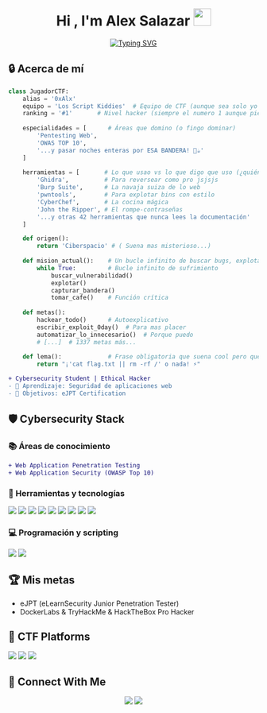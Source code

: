 <h1 align="center">Hi , I'm Alex Salazar <img src="https://media.giphy.com/media/hvRJCLFzcasrR4ia7z/giphy.gif" width="35"></h1>
<p align="center">
  <a href="https://git.io/typing-svg"><img src="https://readme-typing-svg.demolab.com?font=Fira+Code&weight=500&size=22&duration=4000&pause=1000&color=22F74B&center=true&width=600&lines=Cybersecurity+Student;Ethical+Hacker+%26+Pentester;CTF+Player" alt="Typing SVG" /></a>
</p>

## 🔒 Acerca de mí
```python
class JugadorCTF:
    alias = '0xAlx'
    equipo = 'Los Script Kiddies'  # Equipo de CTF (aunque sea solo yo vs el café)
    ranking = '#1'       # Nivel hacker (siempre el numero 1 aunque pierda...)
    
    especialidades = [      # Áreas que domino (o fingo dominar) 
        'Pentesting Web',
        'OWAS TOP 10',
        '...y pasar noches enteras por ESA BANDERA! 🚩☕'
    ]
    
    herramientas = [       # Lo que usao vs lo que digo que uso (¿quién lee los manuales?).
        'Ghidra',          # Para reversear como pro jsjsjs
        'Burp Suite',      # La navaja suiza de lo web
        'pwntools',        # Para explotar bins con estilo
        'CyberChef',       # La cocina mágica
        'John the Ripper', # El rompe-contraseñas
        '...y otras 42 herramientas que nunca lees la documentación'
    ]

    def origen():
        return 'Ciberspacio' # ( Suena mas misterioso...)
    
    def mision_actual():    # Un bucle infinito de buscar bugs, explotarlos y tomar café (la parte importante).
        while True:         # Bucle infinito de sufrimiento
            buscar_vulnerabilidad()
            explotar()
            capturar_bandera()
            tomar_cafe()    # Función crítica
            
    def metas():
        hackear_todo()      # Autoexplicativo
        escribir_exploit_0day()  # Para mas placer
        automatizar_lo_innecesario()  # Porque puedo
        # [...]  # 1337 metas más...
        
    def lema():             # Frase obligatoria que suena cool pero que nadie entiende.
        return "¡'cat flag.txt || rm -rf /' o nada! ⚡"
```

```diff
+ Cybersecurity Student | Ethical Hacker
- 🌱 Aprendizaje: Seguridad de aplicaciones web
- 🥅 Objetivos: eJPT Certification
```


## 🛡️ Cybersecurity Stack

### 📚 Áreas de conocimiento
```diff
+ Web Application Penetration Testing
+ Web Application Security (OWASP Top 10)
```

### 🔧 Herramientas y tecnologías
<p align="left">
  <img src="https://img.shields.io/badge/Kali_Linux-557C94?style=for-the-badge&logo=kali-linux&logoColor=white" />
  <img src="https://img.shields.io/badge/OWASP%20Top%2010-000000?style=for-the-badge&logo=OWASP&logoColor=white" />
  <img src="https://img.shields.io/badge/Docker-2496ED?style=for-the-badge&logo=docker&logoColor=white" />
  <img src="https://img.shields.io/badge/Nmap-%230A0A0A.svg?style=for-the-badge&logo=Nmap&logoColor=white" />
  <img src="https://img.shields.io/badge/metasploit-%2312100E.svg?style=for-the-badge&logo=metasploit&logoColor=white" />
  <img src="https://img.shields.io/badge/Burp_Suite-FF6F00?style=for-the-badge&logo=burpsuite&logoColor=white" />
  <img src="https://img.shields.io/badge/Sqlmap-FF6C37?style=for-the-badge&logo=security&logoColor=white" />
  <img src="https://img.shields.io/badge/Hydra-FF6C37?style=for-the-badge&logo=security&logoColor=white" />
  <img src="https://img.shields.io/badge/John_The_Ripper-FF6C37?style=for-the-badge&logo=security&logoColor=white" />
</p>

### 💻 Programación y scripting
<p align="left">
  <img src="https://img.shields.io/badge/Python-3776AB?style=for-the-badge&logo=python&logoColor=white" />
  <img src="https://img.shields.io/badge/Bash-4EAA25?style=for-the-badge&logo=gnu-bash&logoColor=white" />
</p>

## 🏆 Mis metas
- eJPT (eLearnSecurity Junior Penetration Tester)
- DockerLabs & TryHackMe & HackTheBox Pro Hacker

## 🚀 CTF Platforms
<p align="center">

  <a href="https://dockerlabs.es/usuarios/[tu-usuario]"><img src="https://img.shields.io/badge/DockerLabs-2496ED?style=for-the-badge&logo=docker&logoColor=white" /></a>
  <a href="[Tu perfil TryHackMe]"><img src="https://img.shields.io/badge/TryHackMe-212C42?style=for-the-badge&logo=TryHackMe&logoColor=white" /></a>
  <a href="[Tu perfil HTB]"><img src="https://img.shields.io/badge/Hack_The_Box-111927?style=for-the-badge&logo=Hack-The-Box&logoColor=9FEF00" /></a>
  
</p>

## 🔗 Connect With Me
<p align="center">
  <a href="https://www.linkedin.com/in/alx-salazar"><img src="https://img.shields.io/badge/LinkedIn-0077B5?style=for-the-badge&logo=linkedin&logoColor=white" /></a>
  <a href="mailto:[friedichweymer@gmail.com]"><img src="https://img.shields.io/badge/Gmail-D14836?style=for-the-badge&logo=gmail&logoColor=white" /></a>
</p>

<!--
## 🧩 Recent CTF Writeups
 Aquí puedes listar tus últimos writeups 
- [Writeup 1](link)
- [Writeup 2](link)
- [Writeup 3](link)
-->
